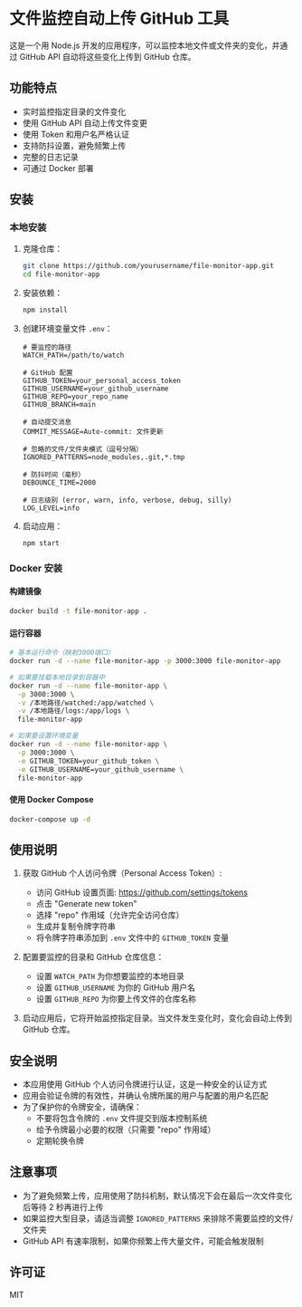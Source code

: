 # 文件监控自动上传 GitHub 工具

这是一个用 Node.js 开发的应用程序，可以监控本地文件或文件夹的变化，并通过 GitHub API 自动将这些变化上传到 GitHub 仓库。

## 功能特点

- 实时监控指定目录的文件变化
- 使用 GitHub API 自动上传文件变更
- 使用 Token 和用户名严格认证
- 支持防抖设置，避免频繁上传
- 完整的日志记录
- 可通过 Docker 部署

## 安装

### 本地安装

1. 克隆仓库：
   ```bash
   git clone https://github.com/yourusername/file-monitor-app.git
   cd file-monitor-app
   ```

2. 安装依赖：
   ```bash
   npm install
   ```

3. 创建环境变量文件 `.env`：
   ```
   # 要监控的路径
   WATCH_PATH=/path/to/watch
   
   # GitHub 配置
   GITHUB_TOKEN=your_personal_access_token
   GITHUB_USERNAME=your_github_username
   GITHUB_REPO=your_repo_name
   GITHUB_BRANCH=main
   
   # 自动提交消息
   COMMIT_MESSAGE=Auto-commit: 文件更新
   
   # 忽略的文件/文件夹模式（逗号分隔）
   IGNORED_PATTERNS=node_modules,.git,*.tmp
   
   # 防抖时间（毫秒）
   DEBOUNCE_TIME=2000
   
   # 日志级别 (error, warn, info, verbose, debug, silly)
   LOG_LEVEL=info
   ```

4. 启动应用：
   ```bash
   npm start
   ```

### Docker 安装

#### 构建镜像

```bash
docker build -t file-monitor-app .
```

#### 运行容器

```bash
# 基本运行命令（映射3000端口）
docker run -d --name file-monitor-app -p 3000:3000 file-monitor-app

# 如果要挂载本地目录到容器中
docker run -d --name file-monitor-app \
  -p 3000:3000 \
  -v /本地路径/watched:/app/watched \
  -v /本地路径/logs:/app/logs \
  file-monitor-app

# 如果要设置环境变量
docker run -d --name file-monitor-app \
  -p 3000:3000 \
  -e GITHUB_TOKEN=your_github_token \
  -e GITHUB_USERNAME=your_github_username \
  file-monitor-app
```

#### 使用 Docker Compose

```bash
docker-compose up -d
```

## 使用说明

1. 获取 GitHub 个人访问令牌（Personal Access Token）:
   - 访问 GitHub 设置页面: https://github.com/settings/tokens
   - 点击 "Generate new token"
   - 选择 "repo" 作用域（允许完全访问仓库）
   - 生成并复制令牌字符串
   - 将令牌字符串添加到 `.env` 文件中的 `GITHUB_TOKEN` 变量

2. 配置要监控的目录和 GitHub 仓库信息：
   - 设置 `WATCH_PATH` 为你想要监控的本地目录
   - 设置 `GITHUB_USERNAME` 为你的 GitHub 用户名
   - 设置 `GITHUB_REPO` 为你要上传文件的仓库名称

3. 启动应用后，它将开始监控指定目录。当文件发生变化时，变化会自动上传到 GitHub 仓库。

## 安全说明

- 本应用使用 GitHub 个人访问令牌进行认证，这是一种安全的认证方式
- 应用会验证令牌的有效性，并确认令牌所属的用户与配置的用户名匹配
- 为了保护你的令牌安全，请确保：
  - 不要将包含令牌的 `.env` 文件提交到版本控制系统
  - 给予令牌最小必要的权限（只需要 "repo" 作用域）
  - 定期轮换令牌

## 注意事项

- 为了避免频繁上传，应用使用了防抖机制，默认情况下会在最后一次文件变化后等待 2 秒再进行上传
- 如果监控大型目录，请适当调整 `IGNORED_PATTERNS` 来排除不需要监控的文件/文件夹
- GitHub API 有速率限制，如果你频繁上传大量文件，可能会触发限制

## 许可证

MIT 